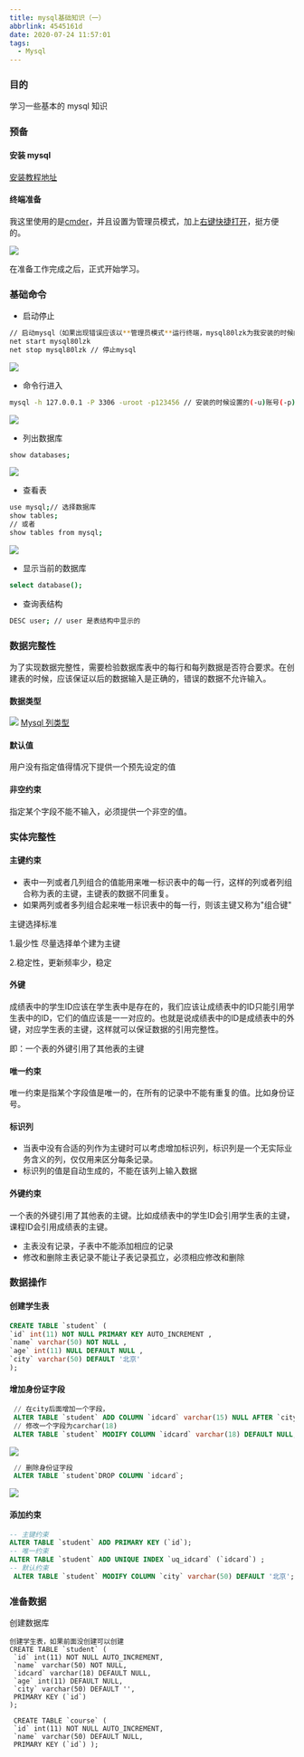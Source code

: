 ```yaml
---
title: mysql基础知识（一）
abbrlink: 4545161d
date: 2020-07-24 11:57:01
tags:
  - Mysql
---
```


### 目的

学习一些基本的 mysql 知识

### 预备

#### 安装 mysql

[安装教程地址](https://blog.csdn.net/u014416239/article/details/52446608)

#### 终端准备

我这里使用的是[cmder](https://cmder.net/)，并且设置为管理员模式，加上[右键快捷打开](https://blog.csdn.net/hicoldcat/article/details/64904652)，挺方便的。

![](https://www.notion.so/image/https%3A%2F%2Fs3-us-west-2.amazonaws.com%2Fsecure.notion-static.com%2Ff66deaf6-a8d9-40f9-84e7-c2ff4451191d%2Fia_10005.png?table=block&id=27d89376-6386-44e1-85cc-845f750f75e2&width=760&cache=v2)

在准备工作完成之后，正式开始学习。

<!-- more -->

### 基础命令

- 启动停止

```bash
// 启动mysql（如果出现错误应该以**管理员模式**运行终端，mysql80lzk为我安装的时候的**服务名**）
net start mysql80lzk
net stop mysql80lzk // 停止mysql
```

![](https://www.notion.so/image/https%3A%2F%2Fs3-us-west-2.amazonaws.com%2Fsecure.notion-static.com%2Fab9b3a76-0613-42e1-b171-b2f4c1fbfee8%2Fia_10006.png?table=block&id=1616db5b-9e1d-4720-8121-acee7beca61a&width=560&cache=v2)

- 命令行进入

```bash
mysql -h 127.0.0.1 -P 3306 -uroot -p123456 // 安装的时候设置的(-u)账号(-p)密码
```

![](https://www.notion.so/image/https%3A%2F%2Fs3-us-west-2.amazonaws.com%2Fsecure.notion-static.com%2Fff215abc-916a-407b-8241-40bccf6d8aa6%2Fia_10007.png?table=block&id=21486472-f691-4aa8-8d96-6308baacb14f&width=1460&cache=v2)

- 列出数据库

```bash
show databases;
```

![](https://www.notion.so/image/https%3A%2F%2Fs3-us-west-2.amazonaws.com%2Fsecure.notion-static.com%2F4908db1f-6e69-44de-a37e-55af66f894d5%2Fia_10008.png?table=block&id=6feb8d61-bc45-4584-a9c9-7f52810472d0&width=490&cache=v2)

- 查看表

```bash
use mysql;// 选择数据库
show tables;
// 或者
show tables from mysql;
```

![](https://www.notion.so/image/https%3A%2F%2Fs3-us-west-2.amazonaws.com%2Fsecure.notion-static.com%2F00f00806-7d58-4616-b795-6e7bc1e1fbb6%2Fia_10009.png?table=block&id=44ed03c0-4699-4bd6-ae3c-31db7cce4d9e&width=580&cache=v2)

- 显示当前的数据库

```bash
select database();
```

- 查询表结构

```bash
DESC user; // user 是表结构中显示的
```

### 数据完整性

为了实现数据完整性，需要检验数据库表中的每行和每列数据是否符合要求。在创建表的时候，应该保证以后的数据输入是正确的，错误的数据不允许输入。

#### 数据类型

![](https://www.notion.so/image/https%3A%2F%2Fs3-us-west-2.amazonaws.com%2Fsecure.notion-static.com%2F6d18c6a2-6419-4b8f-8f70-5f94ed16c15b%2FUntitled.png?table=block&id=20f9f909-e236-4ee1-acb1-79ae0dfe7282&width=1430&cache=v2)
[Mysql 列类型](https://www.runoob.com/mysql/mysql-data-types.html)

#### 默认值

用户没有指定值得情况下提供一个预先设定的值

#### 非空约束

指定某个字段不能不输入，必须提供一个非空的值。

### 实体完整性

#### 主键约束
- 表中一列或者几列组合的值能用来唯一标识表中的每一行，这样的列或者列组合称为表的主键，主键表的数据不同重复。
- 如果两列或者多列组合起来唯一标识表中的每一行，则该主键又称为"组合键"

主键选择标准

1.最少性 尽量选择单个建为主键

2.稳定性，更新频率少，稳定

#### 外键
成绩表中的学生ID应该在学生表中是存在的，我们应该让成绩表中的ID只能引用学生表中的ID，它们的值应该是一一对应的。也就是说成绩表中的ID是成绩表中的外键，对应学生表的主键，这样就可以保证数据的引用完整性。

即：一个表的外键引用了其他表的主键

#### 唯一约束
唯一约束是指某个字段值是唯一的，在所有的记录中不能有重复的值。比如身份证号。
#### 标识列
- 当表中没有合适的列作为主键时可以考虑增加标识列，标识列是一个无实际业务含义的列，仅仅用来区分每条记录。
- 标识列的值是自动生成的，不能在该列上输入数据
#### 外键约束

一个表的外键引用了其他表的主键。比如成绩表中的学生ID会引用学生表的主键，课程ID会引用成绩表的主键。


- 主表没有记录，子表中不能添加相应的记录
- 修改和删除主表记录不能让子表记录孤立，必须相应修改和删除

### 数据操作
#### 创建学生表
```sql
CREATE TABLE `student` (
`id` int(11) NOT NULL PRIMARY KEY AUTO_INCREMENT ,
`name` varchar(50) NOT NULL ,
`age` int(11) NULL DEFAULT NULL ,
`city` varchar(50) DEFAULT '北京' 
);
```
#### 增加身份证字段
```sql
 // 在city后面增加一个字段，
 ALTER TABLE `student` ADD COLUMN `idcard` varchar(15) NULL AFTER `city`;
 // 修改一个字段为carchar(18)
 ALTER TABLE `student` MODIFY COLUMN `idcard` varchar(18) DEFAULT NULL;
```

![](https://www.notion.so/image/https%3A%2F%2Fs3-us-west-2.amazonaws.com%2Fsecure.notion-static.com%2Fed06bfe3-a965-4148-9aa8-135c2d126566%2Fia_1000001095.png?table=block&id=8bb5303f-2640-46ea-897e-35e2b16d1d52&width=840&cache=v2)
```sql
 // 删除身份证字段
 ALTER TABLE `student`DROP COLUMN `idcard`; 
```

![](https://www.notion.so/image/https%3A%2F%2Fs3-us-west-2.amazonaws.com%2Fsecure.notion-static.com%2Fc0c58cd2-0365-4b22-b91f-9411b02142dc%2Fia_1000001096.png?table=block&id=fb91bf4a-f3ec-404b-80c5-6f93bfec6517&width=910&cache=v2)

#### 添加约束
```sql
-- 主键约束
ALTER TABLE `student` ADD PRIMARY KEY (`id`);
-- 唯一约束
ALTER TABLE `student` ADD UNIQUE INDEX `uq_idcard` (`idcard`) ;
-- 默认约束
 ALTER TABLE `student` MODIFY COLUMN `city` varchar(50) DEFAULT '北京';
```
### 准备数据
创建数据库
```
创建学生表，如果前面没创建可以创建
CREATE TABLE `student` (
 `id` int(11) NOT NULL AUTO_INCREMENT,
 `name` varchar(50) NOT NULL,
 `idcard` varchar(18) DEFAULT NULL,
 `age` int(11) DEFAULT NULL,
 `city` varchar(50) DEFAULT '',
 PRIMARY KEY (`id`)
);

 CREATE TABLE `course` (
 `id` int(11) NOT NULL AUTO_INCREMENT, 
 `name` varchar(50) DEFAULT NULL,
 PRIMARY KEY (`id`) );
```
